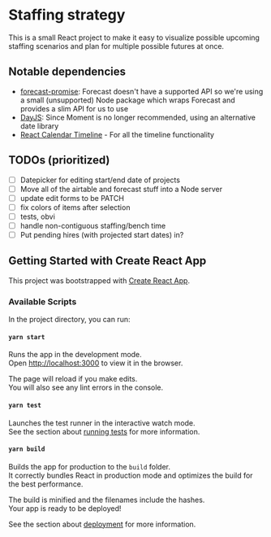 
# Staffing strategy
This is a small React project to make it easy to visualize possible upcoming staffing scenarios and plan for multiple possible futures at once.

## Notable dependencies
- [forecast-promise](https://www.npmjs.com/package/forecast-promise): Forecast doesn't have a supported API so we're using a small (unsupported) Node package which wraps Forecast and provides a slim API for us to use
- [DayJS](https://day.js.org/): Since Moment is no longer recommended, using an alternative date library
- [React Calendar Timeline](https://github.com/namespace-ee/react-calendar-timeline) - For all the timeline functionality

## TODOs (prioritized)
- [ ] Datepicker for editing start/end date of projects
- [ ] Move all of the airtable and forecast stuff into a Node server
- [ ] update edit forms to be PATCH
- [ ] fix colors of items after selection
- [ ] tests, obvi
- [ ] handle non-contiguous staffing/bench time
- [ ] Put pending hires (with projected start dates) in?
  
## Getting Started with Create React App

This project was bootstrapped with [Create React App](https://github.com/facebook/create-react-app).

### Available Scripts

In the project directory, you can run:

#### `yarn start`

Runs the app in the development mode.\
Open [http://localhost:3000](http://localhost:3000) to view it in the browser.

The page will reload if you make edits.\
You will also see any lint errors in the console.

#### `yarn test`

Launches the test runner in the interactive watch mode.\
See the section about [running tests](https://facebook.github.io/create-react-app/docs/running-tests) for more information.

#### `yarn build`

Builds the app for production to the `build` folder.\
It correctly bundles React in production mode and optimizes the build for the best performance.

The build is minified and the filenames include the hashes.\
Your app is ready to be deployed!

See the section about [deployment](https://facebook.github.io/create-react-app/docs/deployment) for more information.